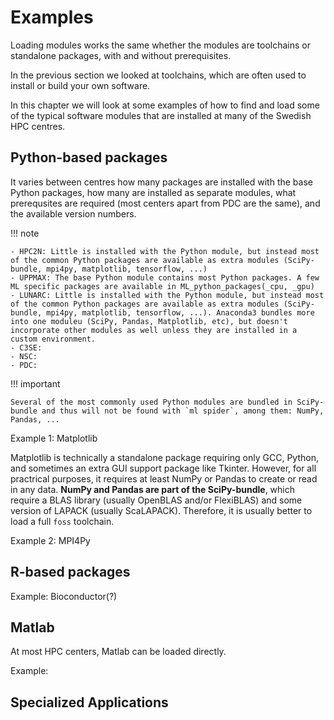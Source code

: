# Examples

Loading modules works the same whether the modules are toolchains or standalone packages, with and without prerequisites. 

In the previous section we looked at toolchains, which are often used to install or build your own software. 

In this chapter we will look at some examples of how to find and load some of the typical software modules that are installed at many of the Swedish HPC centres. 


## Python-based packages

It varies between centres how many packages are installed with the base Python packages, how many are installed as separate modules, what prerequsites are required (most centers apart from PDC are the same), and the available version numbers. 

!!! note 

    - HPC2N: Little is installed with the Python module, but instead most of the common Python packages are available as extra modules (SciPy-bundle, mpi4py, matplotlib, tensorflow, ...)
    - UPPMAX: The base Python module contains most Python packages. A few ML specific packages are available in ML_python_packages(_cpu, _gpu) 
    - LUNARC: Little is installed with the Python module, but instead most of the common Python packages are available as extra modules (SciPy-bundle, mpi4py, matplotlib, tensorflow, ...). Anaconda3 bundles more into one moduleu (SciPy, Pandas, Matplotlib, etc), but doesn't incorporate other modules as well unless they are installed in a custom environment.
    - C3SE: 
    - NSC: 
    - PDC:

!!! important

    Several of the most commonly used Python modules are bundled in SciPy-bundle and thus will not be found with `ml spider`, among them: NumPy, Pandas, ... 


Example 1: Matplotlib

Matplotlib is technically a standalone package requiring only GCC, Python, and sometimes an extra GUI support package like Tkinter. However, for all practrical purposes, it requires at least NumPy or Pandas to create or read in any data. **NumPy and Pandas are part of the SciPy-bundle**, which require a BLAS library (usually OpenBLAS and/or FlexiBLAS) and some version of LAPACK (usually ScaLAPACK). Therefore, it is usually better to load a full `foss` toolchain.

Example 2: MPI4Py



## R-based packages

Example: Bioconductor(?)

## Matlab

At most HPC centers, Matlab can be loaded directly.

Example:

## Specialized Applications

